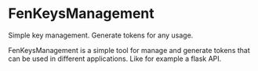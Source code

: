 # FenKeysManagement

Simple key management. Generate tokens for any usage.

FenKeysManagement is a simple tool for manage and generate tokens that can be
used in different applications. Like for example a flask API.